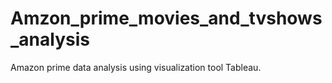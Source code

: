 # Amzon_prime_movies_and_tvshows_analysis
Amazon prime data analysis using visualization tool Tableau.
